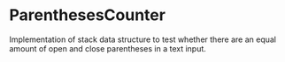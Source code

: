 # ParenthesesCounter
Implementation of stack data structure to test whether there are an equal amount of open and close parentheses in a text input.
